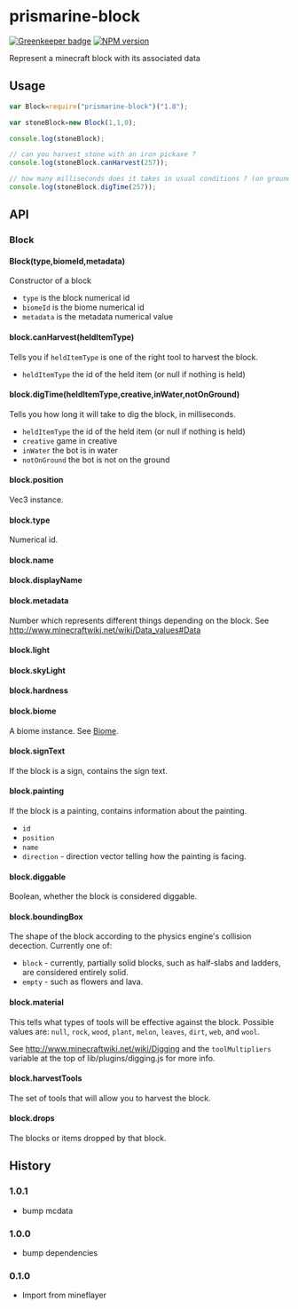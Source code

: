 # prismarine-block

[![Greenkeeper badge](https://badges.greenkeeper.io/PrismarineJS/prismarine-block.svg)](https://greenkeeper.io/)
[![NPM version](https://img.shields.io/npm/v/prismarine-block.svg)](http://npmjs.com/package/prismarine-block)

Represent a minecraft block with its associated data

## Usage

```js
var Block=require("prismarine-block")("1.8");

var stoneBlock=new Block(1,1,0);

console.log(stoneBlock);

// can you harvest stone with an iron pickaxe ?
console.log(stoneBlock.canHarvest(257));

// how many milliseconds does it takes in usual conditions ? (on ground, not in water and not in creative mode)
console.log(stoneBlock.digTime(257));

```

## API

### Block

#### Block(type,biomeId,metadata)

Constructor of a block
* `type` is the block numerical id
* `biomeId` is the biome numerical id
* `metadata` is the metadata numerical value

#### block.canHarvest(heldItemType)

Tells you if `heldItemType` is one of the right tool to harvest the block.

 * `heldItemType` the id of the held item (or null if nothing is held)

#### block.digTime(heldItemType,creative,inWater,notOnGround)

Tells you how long it will take to dig the block, in milliseconds.

 * `heldItemType` the id of the held item (or null if nothing is held)
 * `creative` game in creative
 * `inWater` the bot is in water
 * `notOnGround` the bot is not on the ground

#### block.position

Vec3 instance.

#### block.type

Numerical id.

#### block.name

#### block.displayName

#### block.metadata

Number which represents different things depending on the block.
See http://www.minecraftwiki.net/wiki/Data_values#Data

#### block.light

#### block.skyLight

#### block.hardness

#### block.biome

A biome instance. See [Biome](https://github.com/prismarinejs/prismarine-biome#api).

#### block.signText

If the block is a sign, contains the sign text.

#### block.painting

If the block is a painting, contains information about the painting.

 * `id`
 * `position`
 * `name`
 * `direction` - direction vector telling how the painting is facing.

#### block.diggable

Boolean, whether the block is considered diggable.

#### block.boundingBox

The shape of the block according to the physics engine's collision decection. Currently one of:

 * `block` - currently, partially solid blocks, such as half-slabs and ladders, are considered entirely solid.
 * `empty` - such as flowers and lava.

#### block.material

This tells what types of tools will be effective against the block. Possible
values are: `null`, `rock`, `wood`, `plant`, `melon`, `leaves`, `dirt`, `web`, and `wool`.

See http://www.minecraftwiki.net/wiki/Digging and the `toolMultipliers`
variable at the top of lib/plugins/digging.js for more info.

#### block.harvestTools

The set of tools that will allow you to harvest the block.

#### block.drops

The blocks or items dropped by that block.

## History

### 1.0.1

* bump mcdata

### 1.0.0

* bump dependencies

### 0.1.0

* Import from mineflayer
